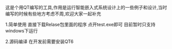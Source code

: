 这是个用QT编写的工具,作用是运行智能嵌入式系统设计上的一些例子和设计,当时编写的时候有些地方考虑不周,欢迎大家一起补充

1.简单使用
直接下载Relase包里面的程序 点开test.exe即可 目前暂时只支持windows下运行

2.源码编译
在开发前需要安装QT6
